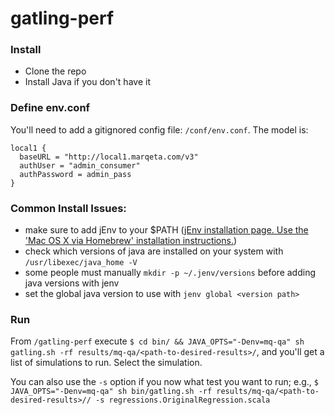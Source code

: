 # gatling-perf

### Install
- Clone the repo
- Install Java if you don't have it
    
### Define env.conf
You'll need to add a gitignored config file: `/conf/env.conf`. The model is:
```
local1 {
  baseURL = "http://local1.marqeta.com/v3"
  authUser = "admin_consumer"
  authPassword = admin_pass
}
```

### Common Install Issues:
  - make sure to add jEnv to your $PATH ([jEnv installation page. Use the 'Mac OS X via Homebrew' installation instructions.](http://www.jenv.be/))
  - check which versions of java are installed on your system with `/usr/libexec/java_home -V`
  - some people must manually `mkdir -p ~/.jenv/versions` before adding java versions with jenv
  - set the global java version to use with `jenv global <version path>`

### Run
From `/gatling-perf` execute `$ cd bin/ && JAVA_OPTS="-Denv=mq-qa" sh gatling.sh -rf results/mq-qa/<path-to-desired-results>/`, and you'll get a list of simulations to run. Select the simulation.

You can also use the `-s` option if you now what test you want to run; e.g., `$ JAVA_OPTS="-Denv=mq-qa" sh bin/gatling.sh -rf results/mq-qa/<path-to-desired-results>// -s regressions.OriginalRegression.scala`

